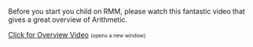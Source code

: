 <p>Before you start you child on RMM, please watch this fantastic video that gives a great overview of Arithmetic.</p>

<p><a target="_blank" href="http://www.corestandards.org/wp-content/uploads/Math_Standards.pdf">Click for Overview Video</a> <span style="font-size:75%;">(opens a new window)</span></p>
